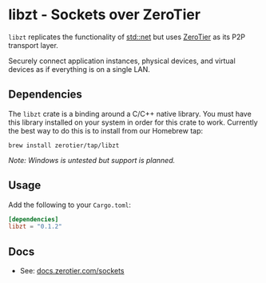 # libzt - Sockets over ZeroTier

`libzt` replicates the functionality of [std::net](https://doc.rust-lang.org/std/net/index.html) but uses [ZeroTier](https://www.zerotier.com) as its P2P transport layer.

Securely connect application instances, physical devices, and virtual devices as if everything is on a single LAN.

## Dependencies

The `libzt` crate is a binding around a C/C++ native library. You must have this library installed on your system in order for this crate to work. Currently the best way to do this is to install from our Homebrew tap:

```
brew install zerotier/tap/libzt
```

*Note: Windows is untested but support is planned.*

## Usage

Add the following to your `Cargo.toml`:

```toml
[dependencies]
libzt = "0.1.2"
```

## Docs

 - See: [docs.zerotier.com/sockets](https://docs.zerotier.com/sockets/tutorial.html)

